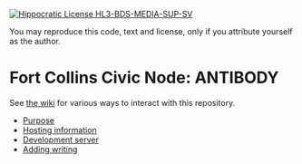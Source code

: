 [![Hippocratic License HL3-BDS-MEDIA-SUP-SV](https://img.shields.io/static/v1?label=Hippocratic%20License&message=HL3-BDS-MEDIA-SUP-SV&labelColor=5e2751&color=2a6a65)](https://firstdonoharm.dev/version/3/0/bds-media-sup-sv.html)

You may reproduce this code, text and license, only if you attribute yourself as the author.

# Fort Collins Civic Node: ANTIBODY

See [the wiki](https://github.com/tiliv/antibody/wiki) for various ways to interact with this repository.

- [Purpose](https://github.com/tiliv/antibody/wiki/Descriptions)
- [Hosting information](https://github.com/tiliv/antibody/wiki/Hosting)
- [Development server](https://github.com/tiliv/antibody/wiki/Software-Development)
- [Adding writing](https://github.com/tiliv/antibody/wiki/Writing-Pieces)
